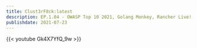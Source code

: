 ```yaml
---
title: Clust3rF8ck:latest 
description: EP.1.04 - OWASP Top 10 2021, Golang Monkey, Rancher Live! 
publishdate: 2021-07-23
---
```

{{< youtube Gk4X7YfQ_9w >}}
